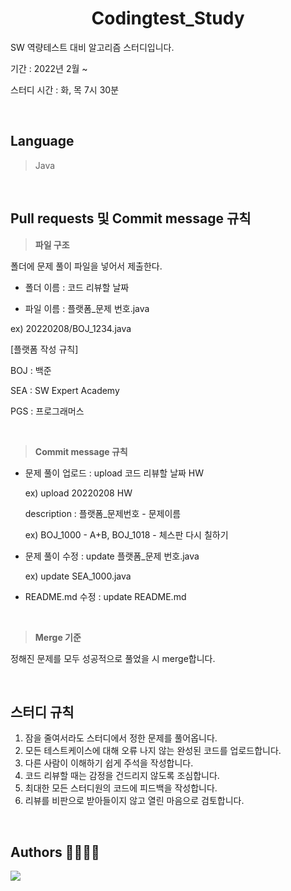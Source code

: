 <h1 align="center">Codingtest_Study</h1>

SW 역량테스트 대비 알고리즘 스터디입니다.

기간 : 2022년 2월 ~ 

스터디 시간 : 화, 목 7시 30분 

<br>

## Language

> Java

<br>

## Pull requests 및 Commit message 규칙

> **파일 구조**

폴더에 문제 풀이 파일을 넣어서 제출한다.

* 폴더 이름 : 코드 리뷰할 날짜

* 파일 이름 : 플랫폼_문제 번호.java  

ex) 20220208/BOJ_1234.java

[플랫폼 작성 규칙]

BOJ : 백준

SEA : SW Expert Academy

PGS : 프로그래머스

<br>

> **Commit message 규칙**

* 문제 풀이 업로드 : upload 코드 리뷰할 날짜 HW

  ex) upload 20220208 HW

  description : 플랫폼_문제번호 - 문제이름

  ex) BOJ_1000 - A+B, BOJ_1018 - 체스판 다시 칠하기


- 문제 풀이 수정 : update 플랫폼_문제 번호.java

  ex) update SEA_1000.java


- README.md 수정 : update README.md

<br>

> **Merge 기준**

정해진 문제를 모두 성공적으로 풀었을 시 merge합니다.

<br>

## 스터디 규칙

1.  잠을 줄여서라도 스터디에서 정한 문제를 풀어옵니다.
2.  모든 테스트케이스에 대해 오류 나지 않는 완성된 코드를 업로드합니다.
3.  다른 사람이 이해하기 쉽게 주석을 작성합니다.
4.  코드 리뷰할 때는 감정을 건드리지 않도록 조심합니다.
5.  최대한 모든 스터디원의 코드에 피드백을 작성합니다.
6.  리뷰를 비판으로 받아들이지 않고 열린 마음으로 검토합니다.

<br>

## Authors 👩‍💻👨‍💻

 <a href="https://github.com/<your-username>/Python/graphs/contributors"><img src="https://contrib.rocks/image?repo=konrini/Codingtest_Study" /></a>

